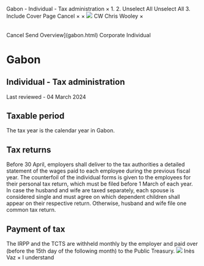 Gabon - Individual - Tax administration
×
1.
2.
Unselect All
Unselect All
3.
Include Cover Page
Cancel
×
×
![](-/media/world-wide-tax-summaries/attachments/global---chris-wooley.ashx%3Frev=ac5e5f3223b34096b1afc2a6009c7320&revision=ac5e5f32-23b3-4096-b1af-c2a6009c7320&hash=859B7ADC84DC2CBEC9760E9E6EE7DE6D0A8BFCDF)
CW
Chris Wooley
×
######
Cancel
Send
Overview](gabon.html)
Corporate
Individual
# Gabon
## Individual - Tax administration
Last reviewed - 04 March 2024
## Taxable period
The tax year is the calendar year in Gabon.
## Tax returns
Before 30 April, employers shall deliver to the tax authorities a detailed statement of the wages paid to each employee during the previous fiscal year.
The counterfoil of the individual forms is given to the employees for their personal tax return, which must be filed before 1 March of each year.
In case the husband and wife are taxed separately, each spouse is considered single and must agree on which dependent children shall appear on their respective return. Otherwise, husband and wife file one common tax return.
## Payment of tax
The IRPP and the TCTS are withheld monthly by the employer and paid over (before the 15th day of the following month) to the Public Treasury.
![](-/media/world-wide-tax-summaries/gabonins-vazgabon--ines-vazpng20200916100458765.ashx%3Frev=5d799434b3e047a48f959f6b19f272b8&revision=5d799434-b3e0-47a4-8f95-9f6b19f272b8&hash=0A20B41FB8C5DDC66B0A82274BC45BC71AAC3030)
Inès Vaz
×
I understand